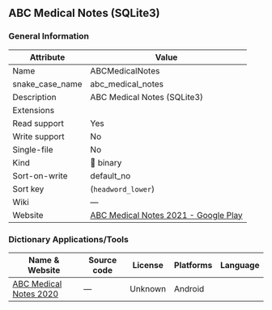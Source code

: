 ## ABC Medical Notes (SQLite3)

### General Information

| Attribute       | Value                                                                                                                  |
| --------------- | ---------------------------------------------------------------------------------------------------------------------- |
| Name            | ABCMedicalNotes                                                                                                        |
| snake_case_name | abc_medical_notes                                                                                                      |
| Description     | ABC Medical Notes (SQLite3)                                                                                            |
| Extensions      |                                                                                                                        |
| Read support    | Yes                                                                                                                    |
| Write support   | No                                                                                                                     |
| Single-file     | No                                                                                                                     |
| Kind            | 🔢 binary                                                                                                               |
| Sort-on-write   | default_no                                                                                                             |
| Sort key        | (`headword_lower`)                                                                                                     |
| Wiki            | ―                                                                                                                      |
| Website         | [ABC Medical Notes 2021 - Google Play](https://play.google.com/store/apps/details?id=com.pocketmednotes2014.secondapp) |

### Dictionary Applications/Tools

| Name & Website                                                                                           | Source code | License | Platforms | Language |
| -------------------------------------------------------------------------------------------------------- | ----------- | ------- | --------- | -------- |
| [ABC Medical Notes 2020](https://play.google.com/store/apps/details?id=com.pocketmednotes2014.secondapp) | ―           | Unknown | Android   |          |

